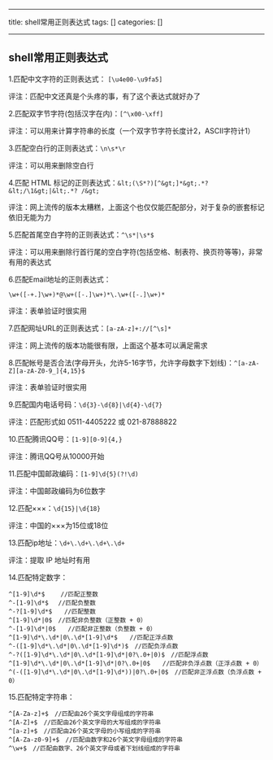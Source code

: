 
--- 
title:  shell常用正则表达式 
tags: []
categories: [] 

---
## shell常用正则表达式

1.匹配中文字符的正则表达式： `[\u4e00-\u9fa5]`

>  
 评注：匹配中文还真是个头疼的事，有了这个表达式就好办了 


2.匹配双字节字符(包括汉字在内)：`[^\x00-\xff]`

>  
 评注：可以用来计算字符串的长度（一个双字节字符长度计2，ASCII字符计1） 


3.匹配空白行的正则表达式：`\n\s*\r`

>  
 评注：可以用来删除空白行 


4.匹配 HTML 标记的正则表达式：`&lt;(\S*?)[^&gt;]*&gt;.*?&lt;/\1&gt;|&lt;.*? /&gt;`

>  
 评注：网上流传的版本太糟糕，上面这个也仅仅能匹配部分，对于复杂的嵌套标记依旧无能为力 


5.匹配首尾空白字符的正则表达式：`^\s*|\s*$`

>  
 评注：可以用来删除行首行尾的空白字符(包括空格、制表符、换页符等等)，非常有用的表达式 


6.匹配Email地址的正则表达式：

```
\w+([-+.]\w+)*@\w+([-.]\w+)*\.\w+([-.]\w+)*

```

>  
 评注：表单验证时很实用 


7.匹配网址URL的正则表达式：`[a-zA-z]+://[^\s]*`

>  
 评注：网上流传的版本功能很有限，上面这个基本可以满足需求 


8.匹配帐号是否合法(字母开头，允许5-16字节，允许字母数字下划线)：`^[a-zA-Z][a-zA-Z0-9_]{4,15}$`

>  
 评注：表单验证时很实用 


9.匹配国内电话号码：`\d{3}-\d{8}|\d{4}-\d{7}`

>  
 评注：匹配形式如 0511-4405222 或 021-87888822 


10.匹配腾讯QQ号：`[1-9][0-9]{4,}`

>  
 评注：腾讯QQ号从10000开始 


11.匹配中国邮政编码：`[1-9]\d{5}(?!\d)`

>  
 评注：中国邮政编码为6位数字 


12.匹配×××：`\d{15}|\d{18}`

>  
 评注：中国的×××为15位或18位 


13.匹配ip地址：`\d+\.\d+\.\d+\.\d+`

>  
 评注：提取 IP 地址时有用 


14.匹配特定数字：

```
^[1-9]\d*$　 　//匹配正整数
^-[1-9]\d*$ 　//匹配负整数
^-?[1-9]\d*$　　//匹配整数
^[1-9]\d*|0$　//匹配非负整数（正整数 + 0）
^-[1-9]\d*|0$　　//匹配非正整数（负整数 + 0）
^[1-9]\d*\.\d*|0\.\d*[1-9]\d*$　　//匹配正浮点数
^-([1-9]\d*\.\d*|0\.\d*[1-9]\d*)$　//匹配负浮点数
^-?([1-9]\d*\.\d*|0\.\d*[1-9]\d*|0?\.0+|0)$　//匹配浮点数
^[1-9]\d*\.\d*|0\.\d*[1-9]\d*|0?\.0+|0$　　//匹配非负浮点数（正浮点数 + 0）
^(-([1-9]\d*\.\d*|0\.\d*[1-9]\d*))|0?\.0+|0$　//匹配非正浮点数（负浮点数 + 0）

```

15.匹配特定字符串：

```
^[A-Za-z]+$　//匹配由26个英文字母组成的字符串
^[A-Z]+$　//匹配由26个英文字母的大写组成的字符串
^[a-z]+$　//匹配由26个英文字母的小写组成的字符串
^[A-Za-z0-9]+$　//匹配由数字和26个英文字母组成的字符串
^\w+$　//匹配由数字、26个英文字母或者下划线组成的字符串

```
